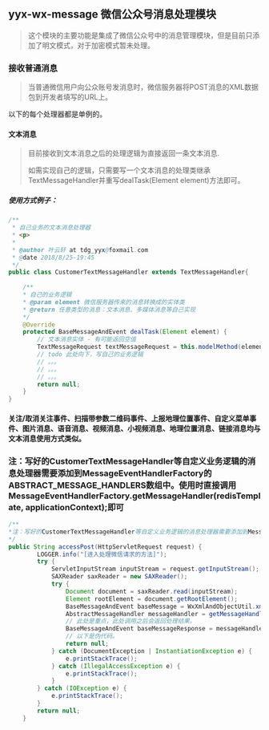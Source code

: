 ## yyx-wx-message 微信公众号消息处理模块

> 这个模块的主要功能是集成了微信公众号中的消息管理模块，但是目前只添加了明文模式，对于加密模式暂未处理。

### 接收普通消息
> 当普通微信用户向公众账号发消息时，微信服务器将POST消息的XML数据包到开发者填写的URL上。

以下的每个处理器都是单例的。

#### 文本消息
> 目前接收到文本消息之后的处理逻辑为直接返回一条文本消息.
> 
> 如需实现自己的逻辑，只需要写一个文本消息的处理类继承TextMessageHandler并重写dealTask(Element element)方法即可。

##### 使用方式例子：
```java
/**
 * 自己业务的文本消息处理器
 * <p>
 *
 * @author 叶云轩 at tdg_yyx@foxmail.com
 * @date 2018/8/25-19:45
 */
public class CustomerTextMessageHandler extends TextMessageHandler{
    
    /**
    * 自己的业务逻辑
    * @param element 微信服务器传来的消息转换成的实体类
    * @return 任意类型的消息：文本消息、多媒体消息等自己实现
    */
    @Override
    protected BaseMessageAndEvent dealTask(Element element) { 
        // 文本消息实体 - 有可能返回空值
        TextMessageRequest textMessageRequest = this.modelMethod(element);
        // todo 此处向下，写自己的业务逻辑
        // 。。。
        // 。。。
        // 。。。
        return null;
    }
}
```
#### 关注/取消关注事件、扫描带参数二维码事件、上报地理位置事件、自定义菜单事件、图片消息、语音消息、视频消息、小视频消息、地理位置消息、链接消息均与文本消息使用方式类似。

### 注：写好的CustomerTextMessageHandler等自定义业务逻辑的消息处理器需要添加到MessageEventHandlerFactory的ABSTRACT_MESSAGE_HANDLERS数组中。使用时直接调用MessageEventHandlerFactory.getMessageHandler(redisTemplate, applicationContext);即可

```java
/**
*注：写好的CustomerTextMessageHandler等自定义业务逻辑的消息处理器需要添加到MessageEventHandlerFactory的ABSTRACT_MESSAGE_HANDLERS数组中。使用时直接调用MessageEventHandlerFactory.getMessageHandler(redisTemplate, applicationContext);即可
*/
public String accessPost(HttpServletRequest request) {
        LOGGER.info("[进入处理微信请求的方法]");
        try {
            ServletInputStream inputStream = request.getInputStream();
            SAXReader saxReader = new SAXReader();
            try {
                Document document = saxReader.read(inputStream);
                Element rootElement = document.getRootElement();
                BaseMessageAndEvent baseMessage = WxXmlAndObjectUtil.xmlToObject(rootElement, BaseMessageAndEvent.class);
                AbstractMessageHandler messageHandler = getMessageHandler(redisTemplate, null);
                // 此处是重点，此处调用之后会返回处理结果。
                BaseMessageAndEvent baseMessageResponse = messageHandler.handleMessage(baseMessage, rootElement);
                // 以下是伪代码。
                return null;
            } catch (DocumentException | InstantiationException e) {
                e.printStackTrace();
            } catch (IllegalAccessException e) {
                e.printStackTrace();
            }
        } catch (IOException e) {
            e.printStackTrace();
        }
        return null;
    }
```

